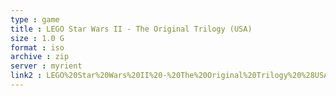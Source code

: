 ```yaml
---
type : game
title : LEGO Star Wars II - The Original Trilogy (USA)
size : 1.0 G
format : iso
archive : zip
server : myrient
link2 : LEGO%20Star%20Wars%20II%20-%20The%20Original%20Trilogy%20%28USA%29
---
```

